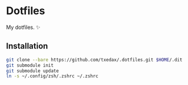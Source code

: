 # Dotfiles

My dotfiles. ✨

## Installation

```bash
git clone --bare https://github.com/txedax/.dotfiles.git $HOME/.dit
git submodule init
git submodule update
ln -s ~/.config/zsh/.zshrc ~/.zshrc
```
